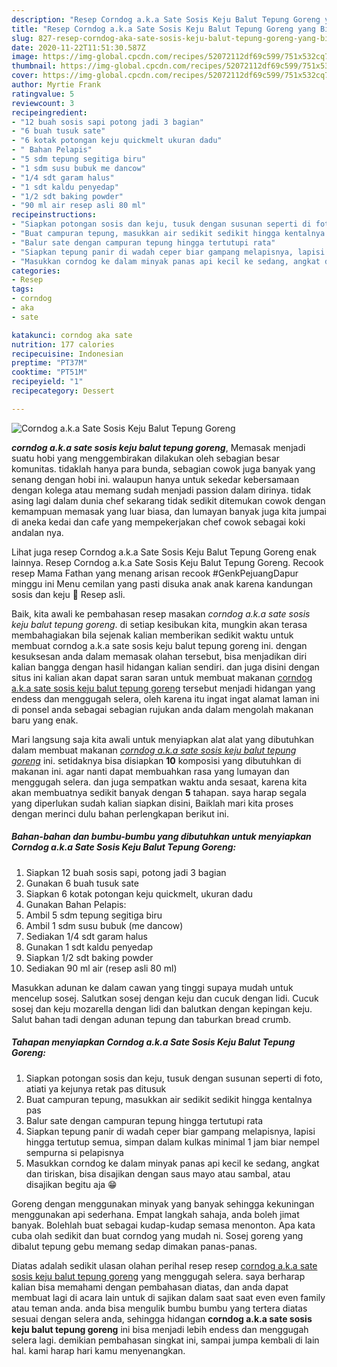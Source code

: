 ```yaml
---
description: "Resep Corndog a.k.a Sate Sosis Keju Balut Tepung Goreng yang Bisa Manjain Lidah"
title: "Resep Corndog a.k.a Sate Sosis Keju Balut Tepung Goreng yang Bisa Manjain Lidah"
slug: 827-resep-corndog-aka-sate-sosis-keju-balut-tepung-goreng-yang-bisa-manjain-lidah
date: 2020-11-22T11:51:30.587Z
image: https://img-global.cpcdn.com/recipes/52072112df69c599/751x532cq70/corndog-aka-sate-sosis-keju-balut-tepung-goreng-foto-resep-utama.jpg
thumbnail: https://img-global.cpcdn.com/recipes/52072112df69c599/751x532cq70/corndog-aka-sate-sosis-keju-balut-tepung-goreng-foto-resep-utama.jpg
cover: https://img-global.cpcdn.com/recipes/52072112df69c599/751x532cq70/corndog-aka-sate-sosis-keju-balut-tepung-goreng-foto-resep-utama.jpg
author: Myrtie Frank
ratingvalue: 5
reviewcount: 3
recipeingredient:
- "12 buah sosis sapi potong jadi 3 bagian"
- "6 buah tusuk sate"
- "6 kotak potongan keju quickmelt ukuran dadu"
- " Bahan Pelapis"
- "5 sdm tepung segitiga biru"
- "1 sdm susu bubuk me dancow"
- "1/4 sdt garam halus"
- "1 sdt kaldu penyedap"
- "1/2 sdt baking powder"
- "90 ml air resep asli 80 ml"
recipeinstructions:
- "Siapkan potongan sosis dan keju, tusuk dengan susunan seperti di foto, atiati ya kejunya retak pas ditusuk"
- "Buat campuran tepung, masukkan air sedikit sedikit hingga kentalnya pas"
- "Balur sate dengan campuran tepung hingga tertutupi rata"
- "Siapkan tepung panir di wadah ceper biar gampang melapisnya, lapisi hingga tertutup semua, simpan dalam kulkas minimal 1 jam biar nempel sempurna si pelapisnya"
- "Masukkan corndog ke dalam minyak panas api kecil ke sedang, angkat dan tiriskan, bisa disajikan dengan saus mayo atau sambal, atau disajikan begitu aja 😁"
categories:
- Resep
tags:
- corndog
- aka
- sate

katakunci: corndog aka sate 
nutrition: 177 calories
recipecuisine: Indonesian
preptime: "PT37M"
cooktime: "PT51M"
recipeyield: "1"
recipecategory: Dessert

---
```



![Corndog a.k.a Sate Sosis Keju Balut Tepung Goreng](https://img-global.cpcdn.com/recipes/52072112df69c599/751x532cq70/corndog-aka-sate-sosis-keju-balut-tepung-goreng-foto-resep-utama.jpg)

<b><i>corndog a.k.a sate sosis keju balut tepung goreng</i></b>, Memasak menjadi suatu hobi yang menggembirakan dilakukan oleh sebagian besar komunitas. tidaklah hanya para bunda, sebagian cowok juga banyak yang senang dengan hobi ini. walaupun hanya untuk sekedar kebersamaan dengan kolega atau memang sudah menjadi passion dalam dirinya. tidak asing lagi dalam dunia chef sekarang tidak sedikit ditemukan cowok dengan kemampuan memasak yang luar biasa, dan lumayan banyak juga kita jumpai di aneka kedai dan cafe yang mempekerjakan chef cowok sebagai koki andalan nya.

Lihat juga resep Corndog a.k.a Sate Sosis Keju Balut Tepung Goreng enak lainnya. Resep Corndog a.k.a Sate Sosis Keju Balut Tepung Goreng. Recook resep Mama Fathan yang menang arisan recook #GenkPejuangDapur minggu ini Menu cemilan yang pasti disuka anak anak karena kandungan sosis dan keju 🤭 Resep asli.

Baik, kita awali ke pembahasan resep masakan <i>corndog a.k.a sate sosis keju balut tepung goreng</i>. di setiap kesibukan kita, mungkin akan terasa membahagiakan bila sejenak kalian memberikan sedikit waktu untuk membuat corndog a.k.a sate sosis keju balut tepung goreng ini. dengan kesuksesan anda dalam memasak olahan tersebut, bisa menjadikan diri kalian bangga dengan hasil hidangan kalian sendiri. dan juga disini dengan situs ini kalian akan dapat saran saran untuk membuat makanan <u>corndog a.k.a sate sosis keju balut tepung goreng</u> tersebut menjadi hidangan yang endess dan menggugah selera, oleh karena itu ingat ingat alamat laman ini di ponsel anda sebagai sebagian rujukan anda dalam mengolah makanan baru yang enak.


Mari langsung saja kita awali untuk menyiapkan alat alat yang dibutuhkan dalam membuat makanan <u><i>corndog a.k.a sate sosis keju balut tepung goreng</i></u> ini. setidaknya bisa disiapkan <b>10</b> komposisi yang dibutuhkan di makanan ini. agar nanti dapat membuahkan rasa yang lumayan dan menggugah selera. dan juga sempatkan waktu anda sesaat, karena kita akan membuatnya sedikit banyak dengan <b>5</b> tahapan. saya harap segala yang diperlukan sudah kalian siapkan disini, Baiklah mari kita proses dengan merinci dulu bahan perlengkapan berikut ini.

<!--inarticleads1-->

##### Bahan-bahan dan bumbu-bumbu yang dibutuhkan untuk menyiapkan Corndog a.k.a Sate Sosis Keju Balut Tepung Goreng:

1. Siapkan 12 buah sosis sapi, potong jadi 3 bagian
1. Gunakan 6 buah tusuk sate
1. Siapkan 6 kotak potongan keju quickmelt, ukuran dadu
1. Gunakan  Bahan Pelapis:
1. Ambil 5 sdm tepung segitiga biru
1. Ambil 1 sdm susu bubuk (me dancow)
1. Sediakan 1/4 sdt garam halus
1. Gunakan 1 sdt kaldu penyedap
1. Siapkan 1/2 sdt baking powder
1. Sediakan 90 ml air (resep asli 80 ml)


Masukkan adunan ke dalam cawan yang tinggi supaya mudah untuk mencelup sosej. Salutkan sosej dengan keju dan cucuk dengan lidi. Cucuk sosej dan keju mozarella dengan lidi dan balutkan dengan kepingan keju. Salut bahan tadi dengan adunan tepung dan taburkan bread crumb. 

<!--inarticleads2-->

##### Tahapan menyiapkan Corndog a.k.a Sate Sosis Keju Balut Tepung Goreng:

1. Siapkan potongan sosis dan keju, tusuk dengan susunan seperti di foto, atiati ya kejunya retak pas ditusuk
1. Buat campuran tepung, masukkan air sedikit sedikit hingga kentalnya pas
1. Balur sate dengan campuran tepung hingga tertutupi rata
1. Siapkan tepung panir di wadah ceper biar gampang melapisnya, lapisi hingga tertutup semua, simpan dalam kulkas minimal 1 jam biar nempel sempurna si pelapisnya
1. Masukkan corndog ke dalam minyak panas api kecil ke sedang, angkat dan tiriskan, bisa disajikan dengan saus mayo atau sambal, atau disajikan begitu aja 😁


Goreng dengan menggunakan minyak yang banyak sehingga kekuningan menggunakan api sederhana. Empat langkah sahaja, anda boleh jimat banyak. Bolehlah buat sebagai kudap-kudap semasa menonton. Apa kata cuba olah sedikit dan buat corndog yang mudah ni. Sosej goreng yang dibalut tepung gebu memang sedap dimakan panas-panas. 

Diatas adalah sedikit ulasan olahan perihal resep resep <u>corndog a.k.a sate sosis keju balut tepung goreng</u> yang menggugah selera. saya berharap kalian bisa memahami dengan pembahasan diatas, dan anda dapat membuat lagi di acara lain untuk di sajikan dalam saat saat even even family atau teman anda. anda bisa mengulik bumbu bumbu yang tertera diatas sesuai dengan selera anda, sehingga hidangan <b>corndog a.k.a sate sosis keju balut tepung goreng</b> ini bisa menjadi lebih endess dan menggugah selera lagi. demikian pembahasan singkat ini, sampai jumpa kembali di lain hal. kami harap hari kamu menyenangkan.
